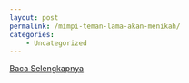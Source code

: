 ```yaml
---
layout: post
permalink: /mimpi-teman-lama-akan-menikah/
categories:
    - Uncategorized
---
```


[Baca Selengkapnya](/04)